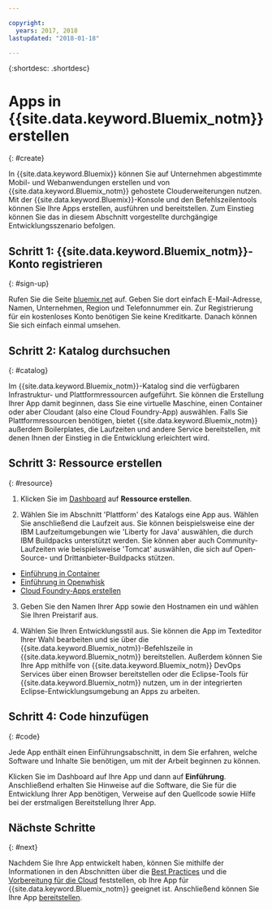 ```yaml
---

copyright:
  years: 2017, 2018
lastupdated: "2018-01-18"

---
```


{:shortdesc: .shortdesc}

# Apps in {{site.data.keyword.Bluemix_notm}} erstellen
{: #create}

In {{site.data.keyword.Bluemix}} können Sie auf Unternehmen abgestimmte Mobil- und Webanwendungen erstellen und von {{site.data.keyword.Bluemix_notm}} gehostete Clouderweiterungen nutzen. Mit der {{site.data.keyword.Bluemix}}-Konsole und den Befehlszeilentools können Sie Ihre Apps erstellen, ausführen und bereitstellen. Zum Einstieg können Sie das in diesem Abschnitt vorgestellte durchgängige Entwicklungsszenario befolgen.

## Schritt 1: {{site.data.keyword.Bluemix_notm}}-Konto registrieren
{: #sign-up}

Rufen Sie die Seite [bluemix.net](bluemix.net) auf. Geben Sie dort einfach E-Mail-Adresse, Namen, Unternehmen, Region und Telefonnummer ein. Zur Registrierung für ein kostenloses Konto benötigen Sie keine Kreditkarte. Danach können Sie sich einfach einmal umsehen.

## Schritt 2: Katalog durchsuchen
{: #catalog}

Im {{site.data.keyword.Bluemix_notm}}-Katalog sind die verfügbaren Infrastruktur- und Plattformressourcen aufgeführt. Sie können die Erstellung Ihrer App damit beginnen, dass Sie eine virtuelle Maschine, einen Container oder aber Cloudant (also eine Cloud Foundry-App) auswählen. Falls Sie Plattformressourcen benötigen, bietet {{site.data.keyword.Bluemix_notm}} außerdem Boilerplates, die Laufzeiten und andere Service bereitstellen, mit denen Ihnen der Einstieg in die Entwicklung erleichtert wird.

## Schritt 3: Ressource erstellen
{: #resource}

1. Klicken Sie im [Dashboard](https://console.bluemix.net/dashboard/apps/) auf **Ressource erstellen**.

2. Wählen Sie im Abschnitt 'Plattform' des Katalogs eine App aus. Wählen Sie anschließend die Laufzeit aus. Sie können beispielsweise eine der IBM Laufzeitumgebungen wie 'Liberty for Java' auswählen, die durch IBM Buildpacks unterstützt werden. Sie können aber auch Community-Laufzeiten wie beispielsweise 'Tomcat' auswählen, die sich auf Open-Source- und Drittanbieter-Buildpacks stützen.

  * [Einführung in Container](../containers/container_index.html)
  * [Einführung in Openwhisk](../openwhisk/index.html)
  * [Cloud Foundry-Apps erstellen](../cfapps/index.html#creating_cloud_foundry_apps)

3. Geben Sie den Namen Ihrer App sowie den Hostnamen ein und wählen Sie Ihren Preistarif aus.

4. Wählen Sie Ihren Entwicklungsstil aus. Sie können die App im Texteditor Ihrer Wahl bearbeiten und sie über die {{site.data.keyword.Bluemix_notm}}-Befehlszeile in {{site.data.keyword.Bluemix_notm}} bereitstellen. Außerdem können Sie Ihre App mithilfe von {{site.data.keyword.Bluemix_notm}} DevOps Services über einen Browser bereitstellen oder die Eclipse-Tools für {{site.data.keyword.Bluemix_notm}} nutzen, um in der integrierten Eclipse-Entwicklungsumgebung an Apps zu arbeiten.

## Schritt 4: Code hinzufügen
{: #code}

Jede App enthält einen Einführungsabschnitt, in dem Sie erfahren, welche Software und Inhalte Sie benötigen, um mit der Arbeit beginnen zu können.

Klicken Sie im Dashboard auf Ihre App und dann auf **Einführung**. Anschließend erhalten Sie Hinweise auf die Software, die Sie für die Entwicklung Ihrer App benötigen, Verweise auf den Quellcode sowie Hilfe bei der erstmaligen Bereitstellung Ihrer App.

## Nächste Schritte
{: #next}

Nachdem Sie Ihre App entwickelt haben, können Sie mithilfe der Informationen in den Abschnitten über die [Best Practices](best-practice.html) und die [Vorbereitung für die Cloud](cloud-ready.html) feststellen, ob Ihre App für {{site.data.keyword.Bluemix_notm}} geeignet ist. Anschließend können Sie Ihre App [bereitstellen](../starters/install_cli.html).
